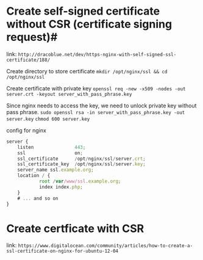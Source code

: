
# Create self-signed certificate without CSR (certificate signing request)#

link: `http://dracoblue.net/dev/https-nginx-with-self-signed-ssl-certificate/188/`


Create directory to store certificate 
	`mkdir /opt/nginx/ssl && cd /opt/nginx/ssl`

Create certificate with private key
	`openssl req -new -x509 -nodes -out server.crt -keyout server_with_pass_phrase.key`

Since nginx needs to access the key, we need to unlock private key without pass phrase.
	`sudo openssl rsa -in server_with_pass_phrase.key -out server.key`
	`chmod 600 server.key`

config for nginx

```javascript
server {
    listen               443;
    ssl                  on; 
    ssl_certificate      /opt/nginx/ssl/server.crt;
    ssl_certificate_key  /opt/nginx/ssl/server.key;
    server_name ssl.example.org;
    location / {
            root /var/www/ssl.example.org;
            index index.php;
    }   
    # ... and so on
}
```

# Create certficate with CSR #

link: `https://www.digitalocean.com/community/articles/how-to-create-a-ssl-certificate-on-nginx-for-ubuntu-12-04`


